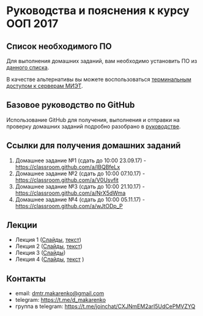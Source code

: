 Руководства и пояснения к курсу ООП 2017
========================================

Список необходимого ПО
----------------------

Для выполнения домашних заданий, вам необходимо установить ПО из [данного списка](software.md).

В качестве альтернативы вы можете воспользоваться [терминальным доступом к серверам МИЭТ](remote%20desktop.md).

Базовое руководство по GitHub
-----------------------------

Использование GitHub для получения, выполнения и отправки на проверку домашних заданий подробно разобрано в [руководстве](using%20GitHub%20and%20home%20assignments.md).

Ссылки для получения домашних заданий
-------------------------------------

1. Домашнее задание №1 (сдать до 10:00 23.09.17) - https://classroom.github.com/a/IBQBfeLx
2. Домашнее задание №2 (сдать до 10:00 07.10.17) - https://classroom.github.com/a/V0Usvfit
3. Домашнее задание №3 (сдать до 10:00 21.10.17) - https://classroom.github.com/a/NrX5dWma
4. Домашнее задание №4 (сдать до 10:00 05.11.17) - https://classroom.github.com/a/wJtODp_P


Лекции
------

* Лекция 1 ([Слайды](lectures/lecture1.pdf), [текст](lectures/lecture1.docx))
* Лекция 2 ([Слайды](lectures/lecture2.pdf), [текст](lectures/lecture2.docx))
* Лекция 3 ([Слайды](lectures/lecture3.pdf))
* Лекция 4 ([Слайды](lectures/lecture4.pdf), [текст](lectures/lecture4.docx) )

Контакты
--------

* email: dmtr.makarenko@gmail.com
* telegram: https://t.me/d_makarenko
* группа в telegram: https://t.me/joinchat/CXJNmEM2arI5UdCePMVZYQ
